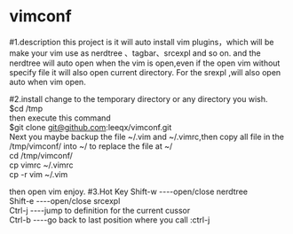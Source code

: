 # vimconf

#1.description
this project is it will auto install vim plugins，which will be make your vim use as nerdtree 、tagbar、srcexpl and so on.
and the nerdtree will auto open when the vim is open,even if the open vim without specify file it will also open current
directory. For the srexpl ,will also open auto when vim open.

#2.install
change to the temporary directory or any directory you wish.<br/>
   $cd /tmp<br/>
then execute this command<br/>
   $git clone git@github.com:leeqx/vimconf.git <br/>
Next you maybe backup the file ~/.vim and ~/.vimrc,then copy all file in the /tmp/vimconf/ into ~/ to replace the file at ~/ <br/>
cd /tmp/vimconf/<br/>
cp vimrc ~/.vimrc<br/>
cp -r vim ~/.vim<br/>

then open vim enjoy.
#3.Hot Key
Shift-w ----open/close nerdtree<br/>
Shift-e ----open/close srcexpl<br/>
Ctrl-j  ----jump to definition for the current cussor<br/>
Ctrl-b  ----go back to last position where you call :ctrl-j<br/>




